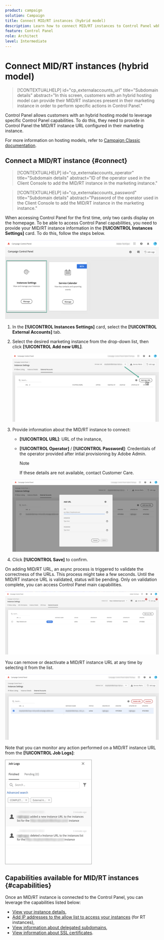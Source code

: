 ```yaml
---
product: campaign
solution: Campaign 
title: Connect MID/RT instances (hybrid model)
description: Learn how to connect MID/RT instances to Control Panel wbhen using an hybrid hosting model.
feature: Control Panel
role: Architect
level: Intermediate
---
```


# Connect MID/RT instances (hybrid model)

>[!CONTEXTUALHELP]
>id="cp_externalaccounts_url"
>title="Subdomain details"
>abstract="In this screen, customers with an hybrid hosting model can provide their MID/RT instances present in their marketing instance in order to perform specific actions in Control Panel."

Control Panel allows customers with an hybrid hosting model to leverage specific Control Panel capabilities. To do this, they need to provide in Control Panel the MID/RT instance URL configured in their marketing instance.

For more information on hosting models, refer to [Campaign Classic documentation](https://experienceleague.adobe.com/docs/campaign-classic/using/installing-campaign-classic/architecture-and-hosting-models/hosting-models-lp/hosting-models.html).

## Connect a MID/RT instance {#connect}

>[!CONTEXTUALHELP]
>id="cp_externalaccounts_operator"
>title="Subdomain details"
>abstract="ID of the operator used in the Client Console to add the MID/RT instance in the marketing instance."

>[!CONTEXTUALHELP]
>id="cp_externalaccounts_password"
>title="Subdomain details"
>abstract="Password of the operator used in the Client Console to add the MID/RT instance in the marketing instance."

When accessing Control Panel for the first time, only two cards display on the homepage. To be able to access Control Panel capabilities, you need to provide your MID/RT instance information in the **[!UICONTROL Instances Settings]** card. To do this, follow the steps below.

![](assets/hybrid-homepage.png)

1. In the **[!UICONTROL Instances Settings]** card, select the **[!UICONTROL External Accounts]** tab.

1. Select the desired marketing instance from the drop-down list, then click **[!UICONTROL Add new URL]**.

    ![](assets/external-account-addbutton.png)

1. Provide information about the MID/RT instance to connect:
    * **[!UICONTROL URL]**: URL of the instance,
    * **[!UICONTROL Operator]** / **[!UICONTROL Password]**: Credentials of the operator provided after intial provisioning by Adobe Admin. 

        >[!NOTE]
        >
        >If these details are not available, contact Customer Care.

    ![](assets/external-account-add.png)

1. Click **[!UICONTROL Save]** to confirm.

On adding MID/RT URL, an async process is triggered to validate the correctness of the URLs. This process might take a few seconds. Until the MID/RT instance URL is validated, status will be pending. Only on validation complete, you can access Control Panel main capabilities.

![](assets/external-account-pending.png)

You can remove or deactivate a MID/RT instance URL at any time by selecting it from the list.

![](assets/external-account-edit.png)

Note that you can monitor any action performed on a MID/RT instance URL from the **[!UICONTROL Job Logs]**: 

![](assets/external-account-logs.png)



## Capabilities available for MID/RT instances {#capabilities}

Once an MID/RT instance is connected to the Control Panel, you can leverage the capabilities listed below:

* [View your instance details](../../instances-settings/using/instance-details.md),
* [Add IP addresses to the allow list to access your instances](../../instances-settings/using/ip-allow-listing-instance-access.md) (for RT instances),
* [View information about delegated subdomains](../../subdomains-certificates/using/setting-up-new-subdomain.md),
* [View information about SSL certificates](../../subdomains-certificates/using/monitoring-ssl-certificates.md).
